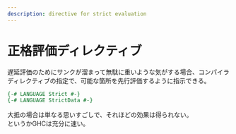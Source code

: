 ```yaml
---
description: directive for strict evaluation
---
```


# 正格評価ディレクティブ

遅延評価のためにサンクが溜まって無駄に重いような気がする場合、コンパイラディレクティブの指定で、可能な箇所を先行評価するように指示できる。

```haskell
{-# LANGUAGE Strict #-}
{-# LANGUAGE StrictData #-}
```

大抵の場合は単なる思いすごしで、それほどの効果は得られない。  
というかGHCは充分に速い。

